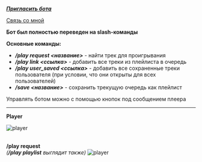[***Пригласить бота***](https://canary.discord.com/api/oauth2/authorize?client_id=821326877213327371&permissions=0&scope=bot%20applications.commands)

[Связь со мной](https://vk.com/br1nger1337)

**Бот был полностью переведен на slash-команды**

**Основные команды:**
* _**/play request <название>**_ - найти трек для проигрывания
* _**/play link <ссылка>**_ - добавить все треки из плейлиста в очередь
* _**/play user_saved <ссылка>**_ - добавить все сохраненные треки пользователя (при условии, что они открыты для всех пользователей)
* _**/save <название>**_ - сохранить трекущую очередь как плейлист


Управлять ботом можно с помощью кнопок под сообщением плеера
___
**Player**

![player](https://i.ibb.co/wQRbX75/Screenshot-2.png)

\
**/play request**
\
_(**/play playlist** выглядит также)_
![player](https://i.ibb.co/DbpM0zL/Screenshot-3.png)
